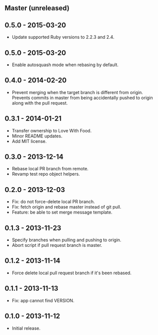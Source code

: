 ## Master (unreleased)

## 0.5.0 - 2015-03-20

* Update supported Ruby versions to 2.2.3 and 2.4.

## 0.5.0 - 2015-03-20

* Enable autosquash mode when rebasing by default.

## 0.4.0 - 2014-02-20

* Prevent merging when the target branch is different from origin. Prevents
  commits in master from being accidentally pushed to origin along with the
  pull request.

## 0.3.1 - 2014-01-21

* Transfer ownership to Love With Food.
* Minor README updates.
* Add MIT license.

## 0.3.0 - 2013-12-14

* Rebase local PR branch from remote.
* Revamp test repo object helpers.

## 0.2.0 - 2013-12-03

* Fix: do not force-delete local PR branch.
* Fix: fetch origin and rebase master instead of git pull.
* Feature: be able to set merge message template.

## 0.1.3 - 2013-11-23

* Specify branches when pulling and pushing to origin.
* Abort script if pull request branch is master.

## 0.1.2 - 2013-11-14

* Force delete local pull request branch if it's been rebased.

## 0.1.1 - 2013-11-13

* Fix: app cannot find VERSION.

## 0.1.0 - 2013-11-12

* Initial release.
